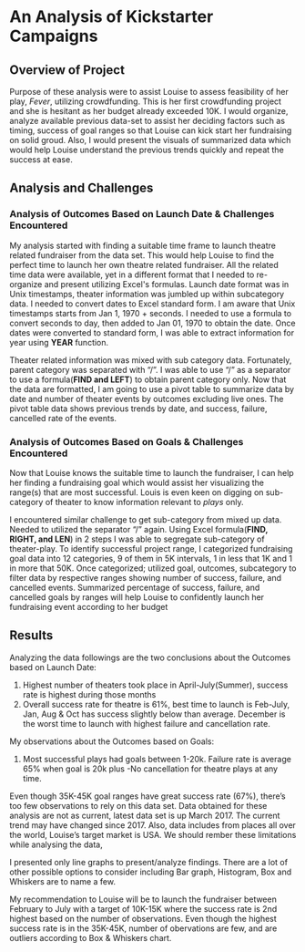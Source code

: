 # An Analysis of Kickstarter Campaigns
## Overview of Project
Purpose of these analysis were to assist Louise to assess feasibility of her play, *Fever*, utilizing crowdfunding. This is her first crowdfunding project and she is hesitant as her budget already exceeded 10K. I would organize, analyze available previous data-set to assist her deciding factors such as timing, success of goal ranges so that Louise can kick start her fundraising on solid groud. Also, I would present the visuals of summarized data which would help Louise understand the previous trends quickly and repeat the success at ease.
## Analysis and Challenges
### Analysis of Outcomes Based on Launch Date & Challenges Encountered
My analysis started with finding a suitable time frame to launch theatre related fundraiser from the data set. This would help Louise to find the perfect time to launch her own theatre related fundraiser. All the related time data were available, yet in a different format that I needed to re-organize and present utilizing Excel's formulas. Launch date format was in Unix timestamps, theater information was jumbled up within subcategory data. I needed to convert dates to Excel standard form. I am aware that Unix timestamps starts from Jan 1, 1970 + seconds. I needed to use a formula to convert seconds to day, then added to Jan 01, 1970 to obtain the date. Once dates were converted to standard form, I was able to extract information for year using **YEAR** function. 

Theater related information was mixed with sub category data. Fortunately, parent category was separated with “/”. I was able to use “/” as a separator to use a formula(**FIND and LEFT**) to obtain parent category only. Now that the data are formatted, I am going to use a pivot table to summarize data by date and number of theater events by outcomes excluding live ones. The pivot table data shows previous trends by date, and success, failure, cancelled rate of the events.
### Analysis of Outcomes Based on Goals & Challenges Encountered
Now that Louise knows the suitable time to launch the fundraiser, I can help her finding a fundraising goal which would assist her visualizing the range(s) that are most successful. Louis is even keen on digging on sub-category of theater to know information relevant to *plays* only. 

I encountered similar challenge to get sub-category from mixed up data. Needed to utilized the separator “/” again. Using Excel formula(**FIND, RIGHT, and LEN**) in 2 steps I was able to segregate sub-category of theater-play. To identify successful project range, I categorized fundraising goal data into 12 categories, 9 of them in 5K intervals, 1 in less that 1K and 1 in more that 50K. Once categorized; utilized goal, outcomes, subcategory to filter data by respective ranges showing number of success, failure, and cancelled events. Summarized percentage of success, failure, and cancelled goals by ranges will help Louise to confidently launch her fundraising event according to her budget
## Results
Analyzing the data followings are the two conclusions about the Outcomes based on Launch Date:
1. Highest number of theaters took place in April-July(Summer), success rate is highest during those months
2. Overall success rate for theatre is 61%, best time to launch is Feb-July, Jan, Aug & Oct has success slightly below than average. December is the worst time to launch with highest failure and cancellation rate.

My observations about the Outcomes based on Goals:
1. Most successful plays had goals between 1-20k. Failure rate is average 65% when goal is 20k plus
-No cancellation for theatre plays at any time.

Even though 35K-45K goal ranges have great success rate (67%), there’s too few observations to rely on this data set. Data obtained for these analysis are not as current, latest data set is up March 2017. The current trend may have changed since 2017. Also, data includes from places all over the world, Louise’s target market is USA. We should rember these limitations while analysing the data,

I presented only line graphs to present/analyze findings. There are a lot of other possible options to consider including Bar graph, Histogram, Box and Whiskers are to name a few.

My recommendation to Louise will be to launch the fundraiser between February to July with a target of 10K-15K where the success rate is 2nd highest based on the number of observations. Even though the highest success rate is in the 35K-45K, number of obervations are few, and are outliers according to Box & Whiskers chart.

